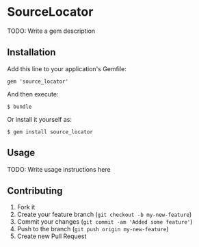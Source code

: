 # SourceLocator

TODO: Write a gem description

## Installation

Add this line to your application's Gemfile:

    gem 'source_locator'

And then execute:

    $ bundle

Or install it yourself as:

    $ gem install source_locator

## Usage

TODO: Write usage instructions here

## Contributing

1. Fork it
2. Create your feature branch (`git checkout -b my-new-feature`)
3. Commit your changes (`git commit -am 'Added some feature'`)
4. Push to the branch (`git push origin my-new-feature`)
5. Create new Pull Request
